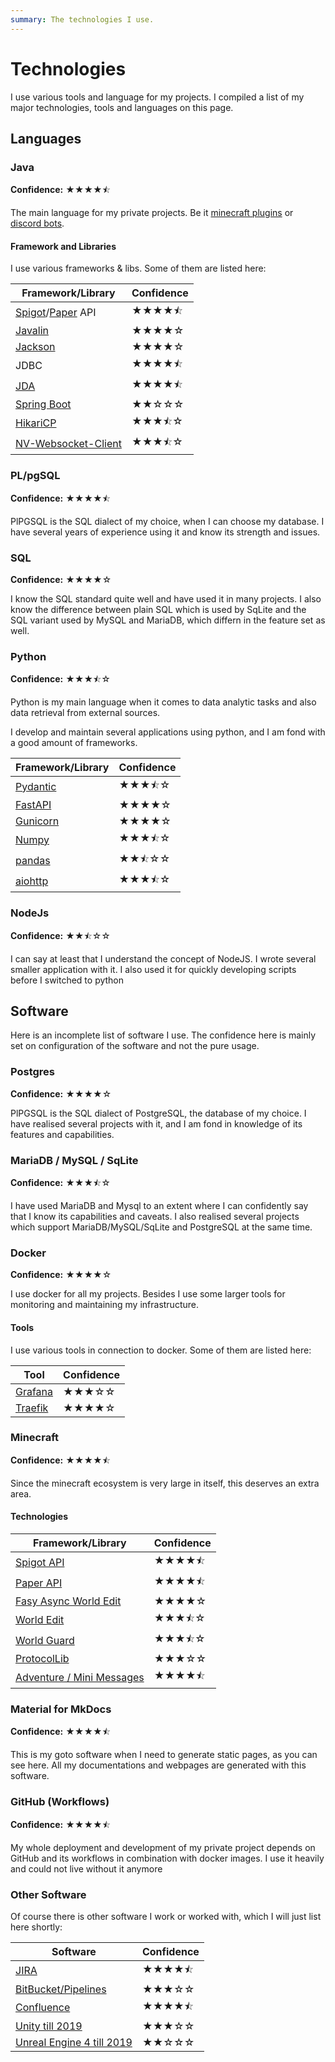 ```yaml
---
summary: The technologies I use.
---
```


# Technologies

I use various tools and language for my projects.
I compiled a list of my major technologies, tools and languages on this page.


## Languages

### Java

**Confidence:** ★★★★⯪

The main language for my private projects.
Be it [minecraft plugins](../minecraft) or [discord bots](../discord).

#### Framework and Libraries

I use various frameworks & libs. Some of them are listed here:

<!-- ★ :material-star: -->
<!-- ⯪ :material-star-half-full: -->
<!-- ☆ :material-star-outline: -->

| Framework/Library                                                              | Confidence |
|--------------------------------------------------------------------------------|------------|
| [Spigot](https://www.spigotmc.org/)/[Paper](https://papermc.io/) API           | ★★★★⯪      |
| [Javalin](https://javalin.io/)                                                 | ★★★★☆      |
| [Jackson](https://github.com/FasterXML/jackson)                                | ★★★★☆      |
| JDBC                                                                           | ★★★★⯪      |
| [JDA](https://github.com/discord-jda/JDA)                                      | ★★★★⯪      |
| [Spring Boot](https://spring.io/projects/spring-boot)                          | ★★☆☆☆      |
| [HikariCP](https://github.com/brettwooldridge/HikariCP)                        | ★★★⯪☆      |
| [NV-Websocket-Client](https://github.com/TakahikoKawasaki/nv-websocket-client) | ★★★⯪☆      |

### PL/pgSQL

**Confidence:** ★★★★⯪

PlPGSQL is the SQL dialect of my choice, when I can choose my database.
I have several years of experience using it and know its strength and issues.

### SQL

**Confidence:** ★★★★☆

I know the SQL standard quite well and have used it in many projects.
I also know the difference between plain SQL which is used by SqLite and the SQL variant used by MySQL and MariaDB, which differn in the feature set as well.

### Python

**Confidence:** ★★★⯪☆

Python is my main language when it comes to data analytic tasks and also data retrieval from external sources.

I develop and maintain several applications using python, and I am fond with a good amount of frameworks.

| Framework/Library                              | Confidence |
|------------------------------------------------|------------|
| [Pydantic](https://docs.pydantic.dev/latest/)  | ★★★⯪☆      |
| [FastAPI](https://fastapi.tiangolo.com/)       | ★★★★☆      |
| [Gunicorn](https://gunicorn.org/)              | ★★★★☆      |
| [Numpy](https://numpy.org/)                    | ★★★⯪☆      |
| [pandas](https://pandas.pydata.org/)           | ★★⯪☆☆      |
| [aiohttp](https://docs.aiohttp.org/en/stable/) | ★★★⯪☆      |

### NodeJs

**Confidence:** ★★⯪☆☆

I can say at least that I understand the concept of NodeJS.
I wrote several smaller application with it.
I also used it for quickly developing scripts before I switched to python

## Software

Here is an incomplete list of software I use. The confidence here is mainly set on configuration of the software and
not the pure usage.

### Postgres

**Confidence:** ★★★★☆

PlPGSQL is the SQL dialect of PostgreSQL, the database of my choice.
I have realised several projects with it, and I am fond in knowledge of its features and capabilities.

### MariaDB / MySQL / SqLite

**Confidence:** ★★★⯪☆

I have used MariaDB and Mysql to an extent where I can confidently say that I know its capabilities and caveats.
I also realised several projects which support MariaDB/MySQL/SqLite and PostgreSQL at the same time.

### Docker

**Confidence:** ★★★★☆

I use docker for all my projects. Besides I use some larger tools for monitoring and maintaining my infrastructure.

#### Tools

I use various tools in connection to docker. Some of them are listed here:

<!-- ★ ⯪ ☆ -->

| Tool                            | Confidence |
|---------------------------------|------------|
| [Grafana](https://grafana.com/) | ★★★☆☆      |
| [Traefik](https://traefik.io/)  | ★★★★☆      |

### Minecraft

**Confidence:** ★★★★⯪

Since the minecraft ecosystem is very large in itself, this deserves an extra area.

#### Technologies

| Framework/Library                                                                | Confidence |
|----------------------------------------------------------------------------------|------------|
| [Spigot API](https://www.spigotmc.org/)                                          | ★★★★⯪      |
| [Paper API](https://papermc.io/)                                                 | ★★★★⯪      |
| [Fasy Async World Edit](https://github.com/IntellectualSites/FastAsyncWorldEdit) | ★★★★☆      |
| [World Edit](https://github.com/enginehub/worldedit)                             | ★★★⯪☆      |
| [World Guard](https://github.com/EngineHub/WorldGuard)                           | ★★★⯪☆      |
| [ProtocolLib](https://github.com/dmulloy2/ProtocolLib/)                          | ★★★☆☆      |
| [Adventure / Mini Messages](https://github.com/KyoriPowered/adventure)           | ★★★★⯪      |

### Material for MkDocs

**Confidence:** ★★★★⯪

This is my goto software when I need to generate static pages, as you can see here.
All my documentations and webpages are generated with this software.

### GitHub (Workflows)

**Confidence:** ★★★★⯪

My whole deployment and development of my private project depends on GitHub and its workflows in combination with
docker images.
I use it heavily and could not live without it anymore

### Other Software

Of course there is other software I work or worked with, which I will just list here shortly:

| Software                                                       | Confidence |
|----------------------------------------------------------------|------------|
| [JIRA](https://www.atlassian.com/en/software/jira)             | ★★★★⯪      |
| [BitBucket/Pipelines](https://bitbucket.org/)                  | ★★★☆☆      |
| [Confluence](https://www.atlassian.com/en/software/confluence) | ★★★★⯪      |
| [Unity till 2019](https://unity.com/)                          | ★★★☆☆      |
| [Unreal Engine 4 till 2019]()                                  | ★★☆☆☆      |
